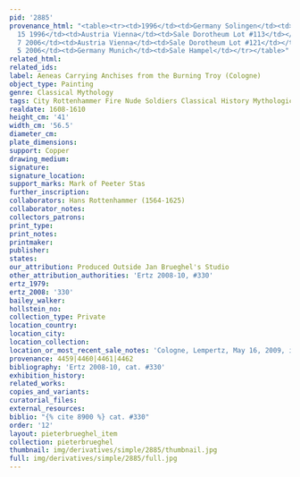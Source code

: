 ```yaml
---
pid: '2885'
provenance_html: "<table><tr><td>1996</td><td>Germany Solingen</td><td>Gallery Müllenmeister</td></tr><tr><td>Oct
  15 1996</td><td>Austria Vienna</td><td>Sale Dorotheum Lot #113</td></tr><tr><td>Apr
  7 2006</td><td>Austria Vienna</td><td>Sale Dorotheum Lot #121</td></tr><tr><td>Sep
  5 2006</td><td>Germany Munich</td><td>Sale Hampel</td></tr></table>"
related_html: 
related_ids: 
label: Aeneas Carrying Anchises from the Burning Troy (Cologne)
object_type: Painting
genre: Classical Mythology
tags: City Rottenhammer Fire Nude Soldiers Classical History Mythological Armor
realdate: 1608-1610
height_cm: '41'
width_cm: '56.5'
diameter_cm: 
plate_dimensions: 
support: Copper
drawing_medium: 
signature: 
signature_location: 
support_marks: Mark of Peeter Stas
further_inscription: 
collaborators: Hans Rottenhammer (1564-1625)
collaborator_notes: 
collectors_patrons: 
print_type: 
print_notes: 
printmaker: 
publisher: 
states: 
our_attribution: Produced Outside Jan Brueghel's Studio
other_attribution_authorities: 'Ertz 2008-10, #330'
ertz_1979: 
ertz_2008: '330'
bailey_walker: 
hollstein_no: 
collection_type: Private
location_country: 
location_city: 
location_collection: 
location_or_most_recent_sale_notes: 'Cologne, Lempertz, May 16, 2009, inv. #1025'
provenance: 4459|4460|4461|4462
bibliography: 'Ertz 2008-10, cat. #330'
exhibition_history: 
related_works: 
copies_and_variants: 
curatorial_files: 
external_resources: 
biblio: "{% cite 8900 %} cat. #330"
order: '12'
layout: pieterbrueghel_item
collection: pieterbrueghel
thumbnail: img/derivatives/simple/2885/thumbnail.jpg
full: img/derivatives/simple/2885/full.jpg
---
```

